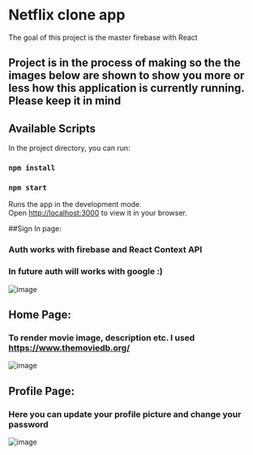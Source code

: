 # Netflix clone app
The goal of this project is the master firebase with React

## Project is in the process of making so the the images below are shown to show you more or less how this application is currently running. Please keep it in mind

## Available Scripts

In the project directory, you can run:
### `npm install`
### `npm start`

Runs the app in the development mode.\
Open [http://localhost:3000](http://localhost:3000) to view it in your browser.

##Sign In page:
### Auth works with firebase and React Context API
### In future auth will works with google :)
![image](https://user-images.githubusercontent.com/61797939/164889486-4178cb87-b9dc-4369-948f-754f31da7406.png)

## Home Page:
### To render movie image, description etc. I used https://www.themoviedb.org/
![image](https://user-images.githubusercontent.com/61797939/164889538-6196d9da-88be-4c9b-b17e-291996a1acdf.png)

## Profile Page:
### Here you can update your profile picture and change your password
![image](https://user-images.githubusercontent.com/61797939/164889605-a3b3b0a2-4f5a-49ec-bff6-f607dd57e263.png)
